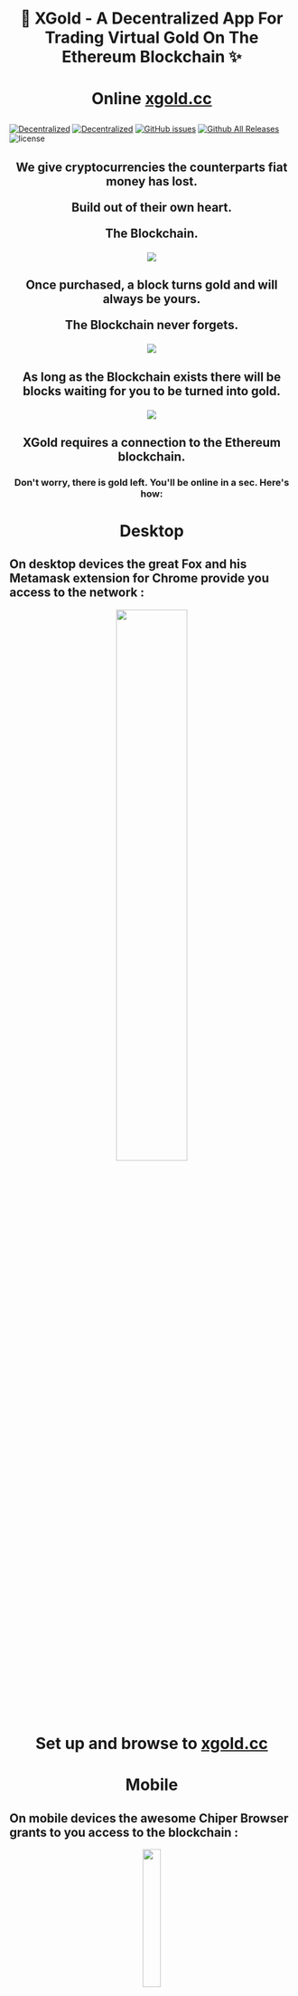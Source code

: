 

# <p align="center">🔑 XGold - A Decentralized App For Trading Virtual Gold On The Ethereum Blockchain ✨</p>

# <p align="center">Online <a href="https://xgold.cc">xgold.cc</a></p>

[![Decentralized](https://img.shields.io/badge/Blockchain-ETH-blue.svg)](https://ethereum.org)
[![Decentralized](https://img.shields.io/badge/data-decentralized-blue.svg)](https://ethereum.org) [![GitHub issues](https://img.shields.io/github/issues/florianmaxim/xgold.svg)](https://github.com/florianmaxim/xgold/issues) [![Github All Releases](https://img.shields.io/github/downloads/florianmaxim/xgold/total.svg)](https://github.com/florianmaxim/xgold) 
![license](https://img.shields.io/github/license/mashape/apistatus.svg)


## <p align="center">We give cryptocurrencies the counterparts fiat money has lost.</p><p align="center">Build out of their own heart.<p align="center">The Blockchain.</p>

<p align="center">
 <img align="center" src="resources/xgold-screen-sell.png" />
</p>

## <p align="center">Once purchased, a block turns gold and will always be yours. </p><p align="center">The Blockchain never forgets.</p>

<p align="center">
 <img align="center" src="resources/xgold-screen-buy.png" />
</p>

## <p align="center">As long as the Blockchain exists there will be blocks waiting for you to be turned into gold.</p>

<p align="center">
 <img align="center" src="resources/xgold-screen-xgold.png" />
</p>

## <p align="center">XGold requires a connection to the Ethereum blockchain.</p>

### <p align="center">Don't worry, there is gold left. You'll be online in a sec. Here's how:</p>

# <p align="center">Desktop</p>

## On desktop devices the great Fox and his Metamask extension for Chrome provide you access to the network :

<p align="center">
    <a target="_blank" href="https://chrome.google.com/webstore/detail/metamask/nkbihfbeogaeaoehlefnkodbefgpgknn?hl=en">
    <img width="50%" src="resources/logo-metamask.jpg"/>
    </a>
</p>

# <p align="center"> Set up and browse to <a href="https://xgold.cc">xgold.cc</a></p>

# <p align="center">Mobile</p>

## On mobile devices the awesome Chiper Browser grants to you access to the blockchain :

<p align="center">
<img width="25%"  src="resources/logo-cipher.png"></img>
</p>

<p align="center">
    <a target="_blank" href="https://itunes.apple.com/app/cipher-browser-for-ethereum/id1294572970?ls=1&mt=8">
    <img height="50" src="https://devimages-cdn.apple.com/app-store/marketing/guidelines/images/exhibit-1-1-preferred.png"/>
    </a> <a target="_blank" href="https://play.google.com/store/apps/details?id=com.cipherbrowser.cipher">
    <img height="50" src="https://play.google.com/intl/en_us/badges/images/badge_new.png"/>
    </a>
</p>

# <p align="center"> Set up and browse to <a href="https://xgold.cc">xgold.cc</a></p>

# Stats 
[![Decentralized](https://img.shields.io/badge/Blockchain-ETH-blue.svg)](https://ethereum.org)
[![Decentralized](https://img.shields.io/badge/data-decentralized-blue.svg)](https://ethereum.org) [![GitHub issues](https://img.shields.io/github/issues/florianmaxim/xgold.svg)](https://github.com/florianmaxim/xgold/issues) [![Github All Releases](https://img.shields.io/github/downloads/florianmaxim/xgold/total.svg)](https://github.com/florianmaxim/xgold) 
![license](https://img.shields.io/github/license/mashape/apistatus.svg)


### Contract: 0x876BCa49BD8E4667d295363Fd2028142C7ba396C

# Requirements

[NodeJS](https://nodejs.org) must be installed.

# Installation

To **trade** CPs a Ethereum Node must be run.

Run Geth with a RPC API:

```javascript
geth --rpc
```

Alternatively run Chrome with the [Metamask](https://metamask.io/) Extension:

On mobile devices use [Cipher](https://www.cipherbrowser.com/).

To **view** CPs only no Ethereum node is necessary:

If no Ethereum node is provided the Blockchain data is provided by public APIs:

#1 [Blockcypher](https://www.blockcypher.com/dev/ethereum/#introduction)
```javascript
https://api.blockcypher.com/v1/eth/main
```

# Usage

## Run

### Develop

```javascript
npm run dev
```

### Build

```javascript
npm run build
``` 

### Start

```javascript
npm start
```

Browse to **[localhost:8080](http://localhost:8080)**.

## Configuration


# Resources & Inspiration

## Jewelry commercials:

https://www.youtube.com/watch?v=Kxpe0nOXQsg

https://www.youtube.com/watch?v=8Fosqx2C_A8

## De Beers
https://www.youtube.com/watch?v=uUzmUH55iKo&list=PLEqf8pU7tcmaLTRdrvustF86iJXX2uBi6#t=3.633411

## Banks

https://www.youtube.com/watch?v=Qbz95LdqMko

https://www.youtube.com/watch?v=6xHb0A4Sndw

https://www.youtube.com/watch?v=IvKt98rPkg8

# License

## MIT